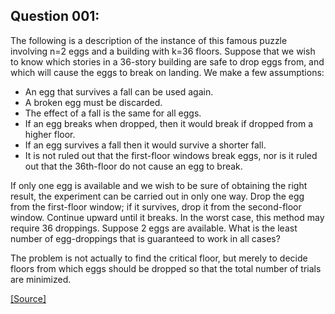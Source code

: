 ## Question 001:

The following is a description of the instance of this famous puzzle involving n=2 eggs and a building with k=36 floors.
Suppose that we wish to know which stories in a 36-story building are safe to drop eggs from, and which will cause the eggs to break on landing. We make a few assumptions:

+ An egg that survives a fall can be used again.
+ A broken egg must be discarded.
+ The effect of a fall is the same for all eggs.
+ If an egg breaks when dropped, then it would break if dropped from a higher floor.
+ If an egg survives a fall then it would survive a shorter fall.
+ It is not ruled out that the first-floor windows break eggs, nor is it ruled out that the 36th-floor do not cause an egg to break.

If only one egg is available and we wish to be sure of obtaining the right result, the experiment can be carried out in only one way. Drop the egg from the first-floor window; if it survives, drop it from the second-floor window. Continue upward until it breaks. In the worst case, this method may require 36 droppings. Suppose 2 eggs are available. What is the least number of egg-droppings that is guaranteed to work in all cases?

The problem is not actually to find the critical floor, but merely to decide floors from which eggs should be dropped so that the total number of trials are minimized.

[[Source]](https://en.wikipedia.org/wiki/Dynamic_programming#Egg_dropping_puzzle)
